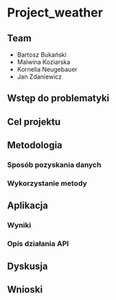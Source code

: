 # Project_weather

## Team
- Bartosz Bukański
- Malwina Koziarska
- Kornelia Neugebauer
- Jan Zdaniewicz

## Wstęp do problematyki

## Cel projektu

## Metodologia

### Sposób pozyskania danych

### Wykorzystanie metody

## Aplikacja

### Wyniki

### Opis działania API

## Dyskusja

## Wnioski